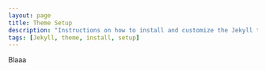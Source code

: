 ```yaml
---
layout: page
title: Theme Setup
description: "Instructions on how to install and customize the Jekyll theme So Simple."
tags: [Jekyll, theme, install, setup]
---
```



Blaaa
